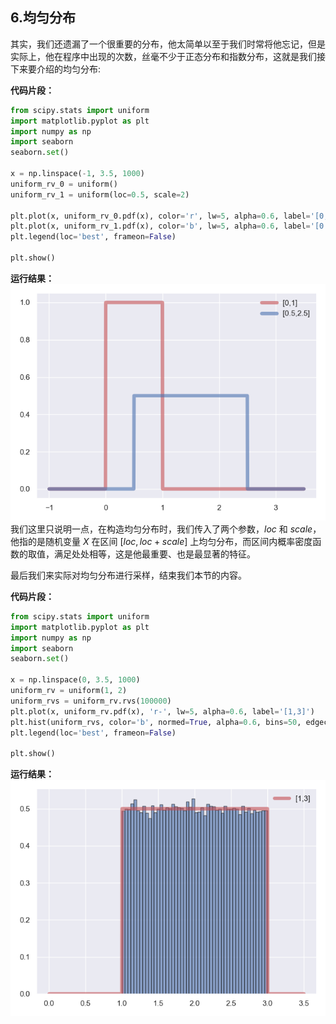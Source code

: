 ## 6.均匀分布

其实，我们还遗漏了一个很重要的分布，他太简单以至于我们时常将他忘记，但是实际上，他在程序中出现的次数，丝毫不少于正态分布和指数分布，这就是我们接下来要介绍的均匀分布:

**代码片段：**

```python
from scipy.stats import uniform
import matplotlib.pyplot as plt
import numpy as np
import seaborn
seaborn.set()

x = np.linspace(-1, 3.5, 1000)
uniform_rv_0 = uniform()
uniform_rv_1 = uniform(loc=0.5, scale=2)

plt.plot(x, uniform_rv_0.pdf(x), color='r', lw=5, alpha=0.6, label='[0,1]')
plt.plot(x, uniform_rv_1.pdf(x), color='b', lw=5, alpha=0.6, label='[0.5,2.5]')
plt.legend(loc='best', frameon=False)

plt.show()
```

**运行结果：**
![附件/机器学习数学/3005e125a11e0f7255d5a519ec013c4b.png](../../附件/机器学习数学/3005e125a11e0f7255d5a519ec013c4b.png)
 我们这里只说明一点，在构造均匀分布时，我们传入了两个参数，$loc$ 和 $scale$，他指的是随机变量 $X$ 在区间 $[loc,loc+scale]$ 上均匀分布，而区间内概率密度函数的取值，满足处处相等，这是他最重要、也是最显著的特征。

最后我们来实际对均匀分布进行采样，结束我们本节的内容。

**代码片段：**

```python
from scipy.stats import uniform
import matplotlib.pyplot as plt
import numpy as np
import seaborn
seaborn.set()

x = np.linspace(0, 3.5, 1000)
uniform_rv = uniform(1, 2)
uniform_rvs = uniform_rv.rvs(100000)
plt.plot(x, uniform_rv.pdf(x), 'r-', lw=5, alpha=0.6, label='[1,3]')
plt.hist(uniform_rvs, color='b', normed=True, alpha=0.6, bins=50, edgecolor='k')
plt.legend(loc='best', frameon=False)

plt.show()
```

**运行结果：**
![附件/机器学习数学/dab927138490a0a2037f31a138af26b3.png](../../附件/机器学习数学/dab927138490a0a2037f31a138af26b3.png)


